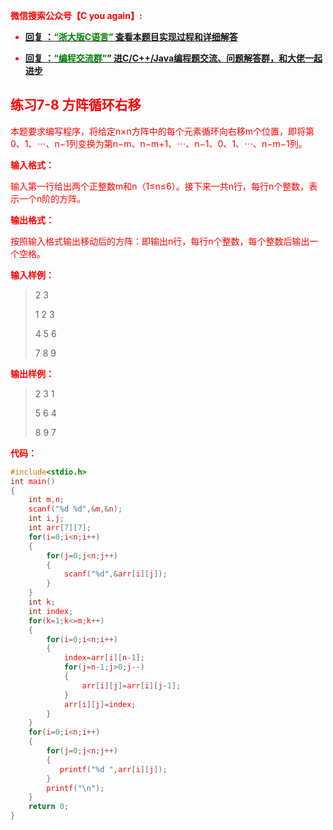 
<font color='red'> **微信搜索公众号【C you again】:**

- [**回复 ：<font color='green'>“浙大版C语言”</font> 查看本题目实现过程和详细解答** ](  http://gzh.cyouagain.cn/) 
 
- [ **回复 ：<font color='green'>“编程交流群”</font>” 进C/C++/Java编程题交流、问题解答群，和大佬一起进步**  ](  http://cyouagain.cn/    ) 



## 练习7-8 方阵循环右移

本题要求编写程序，将给定n×n方阵中的每个元素循环向右移m个位置，即将第0、1、⋯、n−1列变换为第n−m、n−m+1、⋯、n−1、0、1、⋯、n−m−1列。

**输入格式：**

输入第一行给出两个正整数m和n（1≤n≤6）。接下来一共n行，每行n个整数，表示一个n阶的方阵。

**输出格式：**

按照输入格式输出移动后的方阵：即输出n行，每行n个整数，每个整数后输出一个空格。

**输入样例：**

> 2 3 
>
> 1 2 3 
>
> 4 5 6 
>
> 7 8 9

**输出样例：**

> 2 3 1  
>
> 5 6 4 
>
> 8 9 7

**代码：**

```c
#include<stdio.h>
int main()
{
    int m,n;
    scanf("%d %d",&m,&n);
    int i,j;
    int arr[7][7];
    for(i=0;i<n;i++)
    {
        for(j=0;j<n;j++)
        {
            scanf("%d",&arr[i][j]);
        }
    }
    int k;
    int index;
    for(k=1;k<=m;k++)
    {
        for(i=0;i<n;i++)
        {
            index=arr[i][n-1];
            for(j=n-1;j>0;j--)
            {
                arr[i][j]=arr[i][j-1];
            }
            arr[i][j]=index;
        }
    }
    for(i=0;i<n;i++)
    {
        for(j=0;j<n;j++)
        {
           printf("%d ",arr[i][j]);
        }
        printf("\n");
    }
    return 0;
}

```


